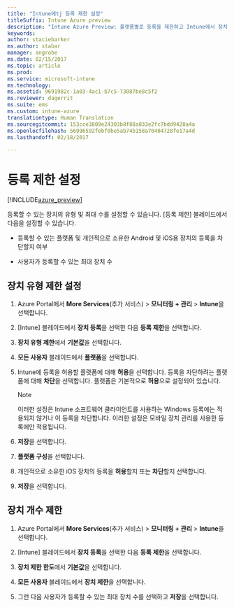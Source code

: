 ```yaml
---
title: "Intune에tj 등록 제한 설정"
titleSuffix: Intune Azure preview
description: "Intune Azure Preview: 플랫폼별로 등록을 제한하고 Intune에서 장치 등록 제한을 설정합니다. "
keywords: 
author: staciebarker
ms.author: stabar
manager: angrobe
ms.date: 02/15/2017
ms.topic: article
ms.prod: 
ms.service: microsoft-intune
ms.technology: 
ms.assetid: 9691982c-1a03-4ac1-b7c5-73087be8c5f2
ms.reviewer: dagerrit
ms.suite: ems
ms.custom: intune-azure
translationtype: Human Translation
ms.sourcegitcommit: 153cce3809e24303b8f88a833e2fc7bdd9428a4a
ms.openlocfilehash: 56996592febf0be5ab74b158a70404728fe17a4d
ms.lasthandoff: 02/18/2017

---
```


# <a name="set-enrollment-restrictions"></a>등록 제한 설정 

[!INCLUDE[azure_preview](../includes/azure_preview.md)]

등록할 수 있는 장치의 유형 및 최대 수를 설정할 수 있습니다. [등록 제한] 블레이드에서 다음을 설정할 수 있습니다.

- 등록할 수 있는 플랫폼 및 개인적으로 소유한 Android 및 iOS용 장치의 등록을 차단할지 여부

- 사용자가 등록할 수 있는 최대 장치 수

## <a name="set-device-type-restrictions"></a>장치 유형 제한 설정

1. Azure Portal에서 **More Services**(추가 서비스) > **모니터링 + 관리** > **Intune**을 선택합니다.

2. [Intune] 블레이드에서 **장치 등록**을 선택한 다음 **등록 제한**을 선택합니다.

3. **장치 유형 제한**에서 **기본값**을 선택합니다.

4. **모든 사용자** 블레이드에서 **플랫폼**을 선택합니다.

5. Intune에 등록을 허용할 플랫폼에 대해 **허용**을 선택합니다. 등록을 차단하려는 플랫폼에 대해 **차단**을 선택합니다. 플랫폼은 기본적으로 **허용**으로 설정되어 있습니다. 

    >[!NOTE]
    >이러한 설정은 Intune 소프트웨어 클라이언트를 사용하는 Windows 등록에는 적용되지 않거나 이 등록을 차단합니다. 이러한 설정은 모바일 장치 관리를 사용한 등록에만 적용됩니다. 

6. **저장**을 선택합니다.

7. **플랫폼 구성**을 선택합니다.

8. 개인적으로 소유한 iOS 장치의 등록을 **허용**할지 또는 **차단**할지 선택합니다.

9. **저장**을 선택합니다.

## <a name="set-device-limit-restrictions"></a>장치 개수 제한

1. Azure Portal에서 **More Services**(추가 서비스) > **모니터링 + 관리** > **Intune**을 선택합니다.

2. [Intune] 블레이드에서 **장치 등록**을 선택한 다음 **등록 제한**을 선택합니다.

3. **장치 제한 한도**에서 **기본값**을 선택합니다.

4. **모든 사용자** 블레이드에서 **장치 제한**을 선택합니다.

5. 그런 다음 사용자가 등록할 수 있는 최대 장치 수를 선택하고 **저장**을 선택합니다.

